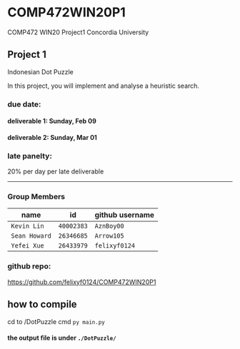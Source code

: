 # COMP472WIN20P1
COMP472 WIN20 Project1 Concordia University

## Project 1

Indonesian Dot Puzzle

In this project, you will implement and analyse a heuristic search.


### due date: 
#### deliverable 1: Sunday, Feb 09
#### deliverable 2: Sunday, Mar 01

### late panelty:
20% per day per late deliverable

----------------
### Group Members

| name | id | github username |
| --- | --- | --- |
| `Kevin Lin` | `40002383` | `AznBoy00` |
| `Sean Howard` | `26346685` | `Arrow105` |
| `Yefei Xue` | `26433979` | `felixyf0124` |


### github repo: 
https://github.com/felixyf0124/COMP472WIN20P1

## how to compile
cd to /DotPuzzle
cmd `py main.py`

#### the output file is under `./DotPuzzle/`